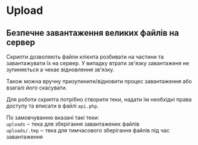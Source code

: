 # Upload
## Безпечне завантаження великих файлів на сервер

Скрипти дозволяють файли клієнта розбивати на частини та завантажувати їх на сервер.
У випадку втрати зв'язку завантаженя не зупиняється а чекає відновлення зв'язку.

Також можна вручну призупинити/відновити процес завантаження або взагалі його скасувати.

Для роботи скрипта потрібно створити теки, надати їм необхідні права доступу та вписати в файлі `api.php`.

По замовчуванню вказані такі теки: \
`uploads` ‒ тека для зберігання завантажених файлів \
`uploads/.tmp` ‒ тека для тимчасового зберігання файлів під час завантаження
 

